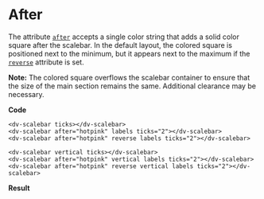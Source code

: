 # After

The attribute [`after`](/docs/after) accepts a single color string that adds a solid color square after the scalebar. In the default layout, the colored square is positioned next to the minimum, but it appears next to the maximum if the [`reverse`](/docs/reverse) attribute is set.

**Note:** The colored square overflows the scalebar container to ensure that the size of the main section remains the same. Additional clearance may be necessary.

**Code**
```html{4}
<dv-scalebar ticks></dv-scalebar>
<dv-scalebar after="hotpink" labels ticks="2"></dv-scalebar>
<dv-scalebar after="hotpink" reverse labels ticks="2"></dv-scalebar>

<dv-scalebar vertical ticks></dv-scalebar>
<dv-scalebar after="hotpink" vertical labels ticks="2"></dv-scalebar>
<dv-scalebar after="hotpink" reverse vertical labels ticks="2"></dv-scalebar>
```

**Result**
<div class="row">
<div class="col">
<dv-scalebar ticks colors="#bbb,#444"></dv-scalebar>
<dv-scalebar after="hotpink" labels ticks="2" colors="#bbb,#444"></dv-scalebar>
<dv-scalebar after="hotpink" reverse labels ticks="2" colors="#bbb,#444"></dv-scalebar>
</div>
<div class="row">
<dv-scalebar vertical ticks colors="#bbb,#444"></dv-scalebar>
<dv-scalebar after="hotpink" vertical labels ticks="2" colors="#bbb,#444"></dv-scalebar>
<dv-scalebar after="hotpink" reverse vertical labels ticks="2" colors="#bbb,#444"></dv-scalebar>
</div>
</div>
